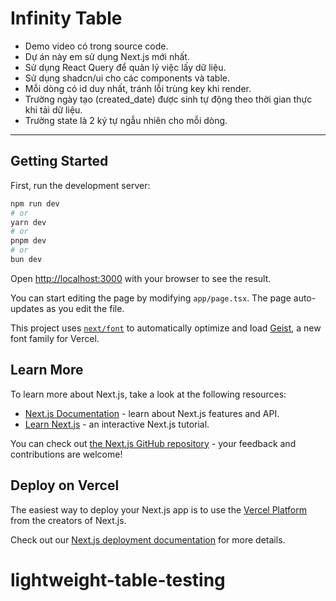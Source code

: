# Infinity Table

-   Demo video có trong source code.
-   Dự án này em sử dụng Next.js mới nhất.
-   Sử dụng React Query để quản lý việc lấy dữ liệu.
-   Sử dụng shadcn/ui cho các components và table.
-   Mỗi dòng có id duy nhất, tránh lỗi trùng key khi render.
-   Trường ngày tạo (created_date) được sinh tự động theo thời gian thực khi tải dữ liệu.
-   Trường state là 2 ký tự ngẫu nhiên cho mỗi dòng.

<!-- Uploading "CleanShot 2025-10-16 at 11.00.36.mp4"... -->

---

## Getting Started

First, run the development server:

```bash
npm run dev
# or
yarn dev
# or
pnpm dev
# or
bun dev
```

Open [http://localhost:3000](http://localhost:3000) with your browser to see the result.

You can start editing the page by modifying `app/page.tsx`. The page auto-updates as you edit the file.

This project uses [`next/font`](https://nextjs.org/docs/app/building-your-application/optimizing/fonts) to automatically optimize and load [Geist](https://vercel.com/font), a new font family for Vercel.

## Learn More

To learn more about Next.js, take a look at the following resources:

-   [Next.js Documentation](https://nextjs.org/docs) - learn about Next.js features and API.
-   [Learn Next.js](https://nextjs.org/learn) - an interactive Next.js tutorial.

You can check out [the Next.js GitHub repository](https://github.com/vercel/next.js) - your feedback and contributions are welcome!

## Deploy on Vercel

The easiest way to deploy your Next.js app is to use the [Vercel Platform](https://vercel.com/new?utm_medium=default-template&filter=next.js&utm_source=create-next-app&utm_campaign=create-next-app-readme) from the creators of Next.js.

Check out our [Next.js deployment documentation](https://nextjs.org/docs/app/building-your-application/deploying) for more details.
# lightweight-table-testing
